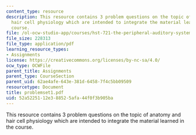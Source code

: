 ```yaml
---
content_type: resource
description: This resource contains 3 problem questions on the topic of anatomy and
  hair cell physiology which are intended to integrate the material learned in the
  course.
file: /ol-ocw-studio-app/courses/hst-721-the-peripheral-auditory-system-fall-2005/52a5225112e388525afa44f0f3b905ba_problemset1.pdf
file_size: 228313
file_type: application/pdf
learning_resource_types:
- Assignments
license: https://creativecommons.org/licenses/by-nc-sa/4.0/
ocw_type: OCWFile
parent_title: Assignments
parent_type: CourseSection
parent_uid: 62ae4afe-643e-381d-6458-7f4c5bb09509
resourcetype: Document
title: problemset1.pdf
uid: 52a52251-12e3-8852-5afa-44f0f3b905ba
---
```

This resource contains 3 problem questions on the topic of anatomy and hair cell physiology which are intended to integrate the material learned in the course.